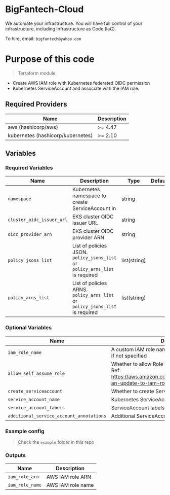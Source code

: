 # BigFantech-Cloud

We automate your infrastructure.
You will have full control of your infrastructure, including Infrastructure as Code (IaC).

To hire, email: `bigfantech@yahoo.com`

# Purpose of this code

> Terraform module

- Create AWS IAM role with Kubernetes federated OIDC permission
- Kubernetes ServiceAccount and associate with the IAM role.

## Required Providers

| Name                              | Description |
| --------------------------------- | ----------- |
| aws (hashicorp/aws)               | >= 4.47     |
| kubernetes (hashicorp/kubernetes) | >= 2.10     |

## Variables

### Required Variables

| Name                      | Description                                                                | Type | Default     |
| ------------------------- | ---------------------------------------------------------------------------- | -- | --|
| `namespace`               | Kubernetes namespace to create ServiceAccount in                            | string |  |
| `cluster_oidc_issuer_url` | EKS cluster OIDC issuer URL                                                 | string |  |
| `oidc_provider_arn`       | EKS cluster OIDC provider ARN                                                | string | |
| `policy_jsons_list`       | List of policies JSON. `policy_jsons_list` or `policy_arns_list` is required | list(string) | |
| `policy_arns_list`        | List of policies ARNS. `policy_arns_list` or `policy_jsons_list` is required | list(string) | |

### Optional Variables

| Name                                                                                               | Description                                                            | Type | Default    |
| -------------------------------------------------------------------------------------------------- | -------------------------------------------------------------------------- | -- | --- |
| `iam_role_name`                                                                                    | A custom IAM role name. A preset name will be used if not specified | string | null |
| `allow_self_assume_role`                                                                           | Whether to allow Role to self assume the role<br>Ref: https://aws.amazon.com/blogs/security/announcing-an-update-to-iam-role-trust-policy-behavior/ | bool |   false             |
| `create_serviceaccount`                                                                            | Whether to create ServiceAccount or not | bool |   true                    |
| `service_account_name`    | Kubernetes ServiceAccount name                                               | string | null|
| `service_account_labels`                                                                           | ServiceAccount labels map                   | map(any) |         {}                        |
| `additional_service_account_annotations`                                                           | Additional ServiceAccount annotations                     | map(any) |         {}                  |

### Example config

> Check the `example` folder in this repo

### Outputs

| Name            | Description       |
| --------------- | ----------------- |
| `iam_role_arn`  | AWS IAM role ARN  |
| `iam_role_name` | AWS IAM role name |
